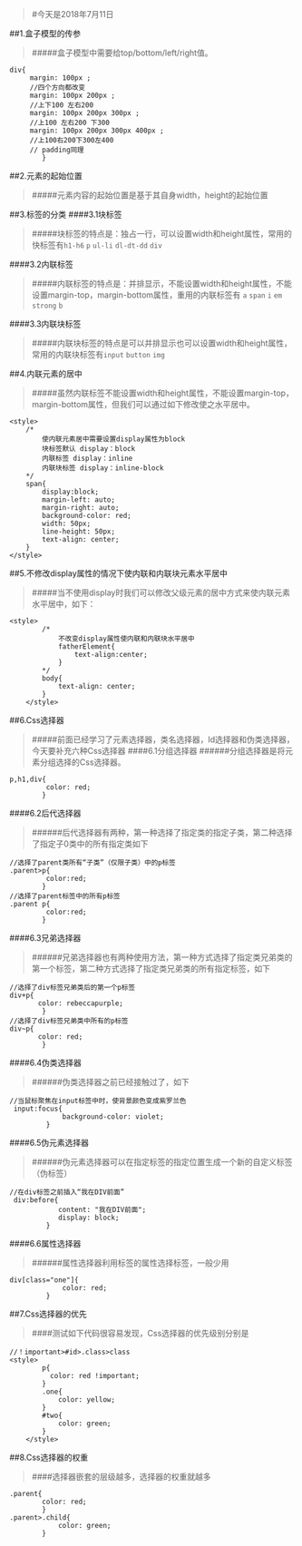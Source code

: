 >#今天是2018年7月11日

##1.盒子模型的传参
>#####盒子模型中需要给top/bottom/left/right值。
~~~
div{
     margin: 100px ;
     //四个方向都改变
     margin: 100px 200px ;
     //上下100 左右200
     margin: 100px 200px 300px ;
     //上100 左右200 下300
     margin: 100px 200px 300px 400px ;
     //上100右200下300左400 
     // padding同理
        }
~~~

##2.元素的起始位置
>#####元素内容的起始位置是基于其自身width，height的起始位置

##3.标签的分类
####3.1块标签
>#####块标签的特点是：独占一行，可以设置width和height属性，常用的快标签有`h1-h6` `p` `ul-li` `dl-dt-dd` `div`

####3.2内联标签
>#####内联标签的特点是：并排显示，不能设置width和height属性，不能设置margin-top，margin-bottom属性，重用的内联标签有 `a` `span` `i` `em` `strong` `b`

####3.3内联块标签
>#####内联块标签的特点是可以并排显示也可以设置width和height属性，常用的内联块标签有`input` `button` `img`

##4.内联元素的居中
>#####虽然内联标签不能设置width和height属性，不能设置margin-top，margin-bottom属性，但我们可以通过如下修改使之水平居中。
~~~
<style>
    /* 
        使内联元素居中需要设置display属性为block 
        块标签默认 display：block
        内联标签 display：inline
        内联块标签 display：inline-block
    */
    span{
        display:block;
        margin-left: auto;
        margin-right: auto;
        background-color: red;
        width: 50px;
        line-height: 50px;
        text-align: center;
    }
</style>
~~~

##5.不修改display属性的情况下使内联和内联块元素水平居中
>#####当不使用display时我们可以修改父级元素的居中方式来使内联元素水平居中，如下：
~~~
<style>
        /* 
            不改变display属性使内联和内联块水平居中 
            fatherElement{
                text-align:center;
            }
        */
        body{
            text-align: center;
        }
    </style>
~~~

##6.Css选择器
>#####前面已经学习了元素选择器，类名选择器，Id选择器和伪类选择器，今天要补充六种Css选择器
####6.1分组选择器
>######分组选择器是将元素分组选择的Css选择器。
~~~
p,h1,div{
         color: red;
        }
~~~

####6.2后代选择器
>######后代选择器有两种，第一种选择了指定类的指定子类，第二种选择了指定子0类中的所有指定类如下
~~~
//选择了parent类所有“子类”（仅限子类）中的p标签
.parent>p{
         color:red;
        }
//选择了parent标签中的所有p标签
.parent p{
         color:red;
        }
~~~
####6.3兄弟选择器
>######兄弟选择器也有两种使用方法，第一种方式选择了指定类兄弟类的第一个标签，第二种方式选择了指定类兄弟类的所有指定标签，如下
~~~
//选择了div标签兄弟类后的第一个p标签
div+p{
       color: rebeccapurple;
        }
//选择了div标签兄弟类中所有的p标签
div~p{
       color: red;
        }
~~~

####6.4伪类选择器
>######伪类选择器之前已经接触过了，如下
~~~
//当鼠标聚焦在input标签中时，使背景颜色变成紫罗兰色
 input:focus{
             background-color: violet;
         }
~~~

####6.5伪元素选择器
>######伪元素选择器可以在指定标签的指定位置生成一个新的自定义标签（伪标签）
~~~
//在div标签之前插入“我在DIV前面”
 div:before{
            content: "我在DIV前面";
            display: block;
         }
~~~

####6.6属性选择器
>######属性选择器利用标签的属性选择标签，一般少用
~~~
div[class="one"]{
             color: red;
         }
~~~

##7.Css选择器的优先
>####测试如下代码很容易发现，Css选择器的优先级别分别是 
~~~
//！important>#id>.class>class
<style>
        p{
          color: red !important;
        }
        .one{
            color: yellow;
        }
        #two{
            color: green;
        }
    </style>
~~~

##8.Css选择器的权重
>####选择器嵌套的层级越多，选择器的权重就越多
~~~
.parent{
        color: red;
        }
.parent>.child{
            color: green;
        }
~~~
